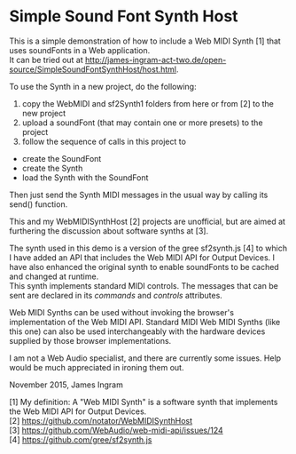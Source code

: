 # Simple Sound Font Synth Host
This is a simple demonstration of how to include a Web MIDI Synth [1] that uses soundFonts in a Web application.<br/>
It can be tried out at http://james-ingram-act-two.de/open-source/SimpleSoundFontSynthHost/host.html.

To use the Synth in a new project, do the following:<br />
1. copy the WebMIDI and sf2Synth1 folders from here or from [2] to the new project<br />
2. upload a soundFont (that may contain one or more presets) to the project<br />
3. follow the sequence of calls in this project to
  * create the SoundFont<br />
  * create the Synth<br />
  * load the Synth with the SoundFont<br>

Then just send the Synth MIDI messages in the usual way by calling its send() function.

This and my WebMIDISynthHost [2] projects are unofficial, but are aimed at furthering the discussion about software synths at
[3].<br />

The synth used in this demo is a version of the gree sf2synth.js [4] to which I have added an API that includes the Web MIDI API for Output Devices. I have also enhanced the original synth to enable soundFonts to be cached and changed at runtime.<br />
This synth implements standard MIDI controls. The messages that can be sent are declared in its <em>commands</em> and <em>controls</em> attributes.
<br />

Web MIDI Synths can be used without invoking the browser's implementation of the Web MIDI API.
Standard MIDI Web MIDI Synths (like this one) can also be used interchangeably with the hardware devices supplied by those 
browser implementations.<br />

I am not a Web Audio specialist, and there are currently some issues. Help would be much appreciated in ironing them out.

November 2015,
James Ingram

[1] My definition: A "Web MIDI Synth" is a software synth that implements the Web MIDI API for Output Devices.<br />
[2] https://github.com/notator/WebMIDISynthHost<br />
[3] https://github.com/WebAudio/web-midi-api/issues/124<br />
[4] https://github.com/gree/sf2synth.js
